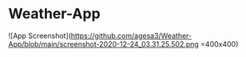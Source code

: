 # Weather-App
![App Screenshot](https://github.com/agesa3/Weather-App/blob/main/screenshot-2020-12-24_03.31.25.502.png =400x400) 
